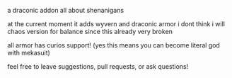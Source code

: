 a draconic addon all about shenanigans

at the current moment it adds wyvern and draconic armor
i dont think i will chaos version for balance since this already very broken

all armor has curios support!
(yes this means you can become literal god with mekasuit)

feel free to leave suggestions, pull requests, or ask questions!
